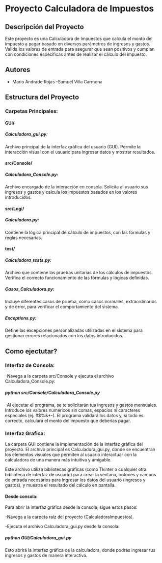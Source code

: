# Proyecto Calculadora de Impuestos

## Descripción del Proyecto

Este proyecto es una Calculadora de Impuestos que calcula el monto del impuesto a pagar basado en diversos parámetros de ingresos y gastos. Valida los valores de entrada para asegurar que sean positivos y cumplan con condiciones específicas antes de realizar el cálculo del impuesto.

## Autores

- Mario Andrade Rojas
-Samuel Villa Carmona

## Estructura del Proyecto
### Carpetas Principales:
#### GUI/

##### Calculadora_gui.py: 
Archivo principal de la interfaz gráfica del usuario (GUI). Permite la interacción visual con el usuario para ingresar datos y mostrar resultados.

#### src/Console/

##### Calculadora_Console.py: 
Archivo encargado de la interacción en consola. Solicita al usuario sus ingresos y gastos y calcula los impuestos basados en los valores introducidos.

#### src/Logi/
##### Calculadora.py:
 Contiene la lógica principal de cálculo de impuestos, con las fórmulas y reglas necesarias.


#### test/

##### Calculadora_tests.py: 
Archivo que contiene las pruebas unitarias de los cálculos de impuestos. Verifica el correcto funcionamiento de las fórmulas y lógicas definidas.
##### Casos_Calculadora.py: 
Incluye diferentes casos de prueba, como casos normales, extraordinarios y de error, para verificar el comportamiento del sistema.
##### Exceptions.py: 
Define las excepciones personalizadas utilizadas en el sistema para gestionar errores relacionados con los datos introducidos.


## Como ejectutar?

### Interfaz de Consola: 

-Navega a la carpeta src/Console y ejecuta el archivo Calculadora_Console.py:
 ##### python src/Console/Calculadora_Console.py

-Al ejecutar el programa, se te solicitarán tus ingresos y gastos mensuales. Introduce los valores numéricos sin comas, espacios ni caracteres especiales (ej. #$%&+-). El programa validará los datos y, si todo es correcto, calculará el monto del impuesto que deberías pagar.

### Interfaz Grafica: 

La carpeta GUI contiene la implementación de la interfaz gráfica del proyecto. El archivo principal es Calculadora_gui.py, donde se encuentran los elementos visuales que permiten al usuario interactuar con la calculadora de una manera más intuitiva y amigable.

Este archivo utiliza bibliotecas gráficas (como Tkinter o cualquier otra biblioteca de interfaz de usuario) para crear la ventana, botones y campos de entrada necesarios para ingresar los datos del usuario (ingresos y gastos), y muestra el resultado del cálculo en pantalla.

#### Desde consola: 

Para abrir la interfaz gráfica desde la consola, sigue estos pasos:

-Navega a la carpeta raíz del proyecto (CalculadoraImpuestos).

-Ejecuta el archivo Calculadora_gui.py desde la consola:
##### python GUI/Calculadora_gui.py

Esto abrirá la interfaz gráfica de la calculadora, donde podrás ingresar tus ingresos y gastos de manera interactiva.

